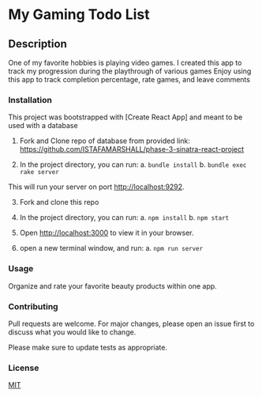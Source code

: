 # My Gaming Todo List

## Description

One of my favorite hobbies is playing video games.
I created this app to track my progression during the playthrough of various games
Enjoy using this app to track completion percentage, rate games, and leave comments


### Installation

This project was bootstrapped with [Create React App] and meant to be used with a database

1. Fork and Clone repo of database from provided
   link: https://github.com/ISTAFAMARSHALL/phase-3-sinatra-react-project 

2. In the project directory, you can run:
    a. `bundle install`
    b. `bundle exec rake server`

This will run your server on port
[http://localhost:9292](http://localhost:9292).

3. Fork and clone this repo

4. In the project directory, you can run:
    a. `npm install`
    b. `npm start`

5. Open [http://localhost:3000](http://localhost:3000) to view it in your browser.

6. open a new terminal window, and run:
    a. `npm run server`

### Usage

Organize and rate your favorite beauty products within one app.

### Contributing

Pull requests are welcome. For major changes, please open an issue first to discuss what you would like to change.

Please make sure to update tests as appropriate.

### License

[MIT](https://choosealicense.com/licenses/mit/)
